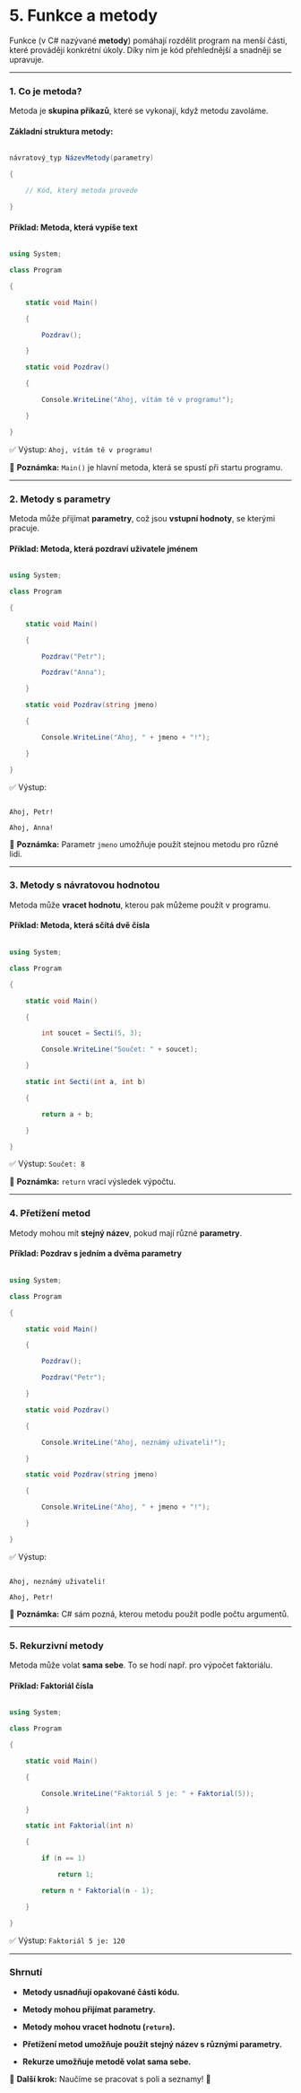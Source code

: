 5\. Funkce a metody
==================

Funkce (v C# nazývané **metody**) pomáhají rozdělit program na menší části, které provádějí konkrétní úkoly. Díky nim je kód přehlednější a snadněji se upravuje.

---

### **1. Co je metoda?**  

Metoda je **skupina příkazů**, které se vykonají, když metodu zavoláme.

#### **Základní struktura metody:**

```csharp

návratový_typ NázevMetody(parametry)

{

    // Kód, který metoda provede

}

```

#### **Příklad: Metoda, která vypíše text**

```csharp

using System;

class Program

{

    static void Main()

    {

        Pozdrav();

    }

    static void Pozdrav()

    {

        Console.WriteLine("Ahoj, vítám tě v programu!");

    }

}

```

✅ Výstup: `Ahoj, vítám tě v programu!`  

📌 **Poznámka:** `Main()` je hlavní metoda, která se spustí při startu programu.

---

### **2. Metody s parametry**  

Metoda může přijímat **parametry**, což jsou **vstupní hodnoty**, se kterými pracuje.

#### **Příklad: Metoda, která pozdraví uživatele jménem**

```csharp

using System;

class Program

{

    static void Main()

    {

        Pozdrav("Petr");

        Pozdrav("Anna");

    }

    static void Pozdrav(string jmeno)

    {

        Console.WriteLine("Ahoj, " + jmeno + "!");

    }

}

```

✅ Výstup:  

```

Ahoj, Petr!  

Ahoj, Anna!  

```

📌 **Poznámka:** Parametr `jmeno` umožňuje použít stejnou metodu pro různé lidi.

---

### **3. Metody s návratovou hodnotou**  

Metoda může **vracet hodnotu**, kterou pak můžeme použít v programu.

#### **Příklad: Metoda, která sčítá dvě čísla**

```csharp

using System;

class Program

{

    static void Main()

    {

        int soucet = Secti(5, 3);

        Console.WriteLine("Součet: " + soucet);

    }

    static int Secti(int a, int b)

    {

        return a + b;

    }

}

```

✅ Výstup: `Součet: 8`  

📌 **Poznámka:** `return` vrací výsledek výpočtu.

---

### **4. Přetížení metod**  

Metody mohou mít **stejný název**, pokud mají různé **parametry**.

#### **Příklad: Pozdrav s jedním a dvěma parametry**

```csharp

using System;

class Program

{

    static void Main()

    {

        Pozdrav();

        Pozdrav("Petr");

    }

    static void Pozdrav()

    {

        Console.WriteLine("Ahoj, neznámý uživateli!");

    }

    static void Pozdrav(string jmeno)

    {

        Console.WriteLine("Ahoj, " + jmeno + "!");

    }

}

```

✅ Výstup:  

```

Ahoj, neznámý uživateli!  

Ahoj, Petr!  

```

📌 **Poznámka:** C# sám pozná, kterou metodu použít podle počtu argumentů.

---

### **5. Rekurzivní metody**  

Metoda může volat **sama sebe**. To se hodí např. pro výpočet faktoriálu.

#### **Příklad: Faktoriál čísla**

```csharp

using System;

class Program

{

    static void Main()

    {

        Console.WriteLine("Faktoriál 5 je: " + Faktorial(5));

    }

    static int Faktorial(int n)

    {

        if (n == 1)

            return 1;

        return n * Faktorial(n - 1);

    }

}

```

✅ Výstup: `Faktoriál 5 je: 120`

---

### **Shrnutí**  

- **Metody usnadňují opakované části kódu.**  

- **Metody mohou přijímat parametry.**  

- **Metody mohou vracet hodnotu (`return`).**  

- **Přetížení metod umožňuje použít stejný název s různými parametry.**  

- **Rekurze umožňuje metodě volat sama sebe.**

🔹 **Další krok:** Naučíme se pracovat s poli a seznamy! 🚀